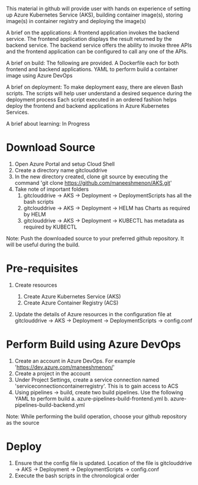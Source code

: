 This material in github will provide user with hands on experience of setting up Azure Kubernetes Service (AKS), building container image(s),
storing image(s) in container registry and deploying the image(s)

A brief on the applications: A frontend application invokes the backend service. The frontend application displays the result returned by the backend service.
The backend service offers the ability to invoke three APIs and the frontend application can be configured to call any one of the APIs.

A brief on build: The following are provided. A Dockerfile each for both frontend and backend applications. YAML to perform build a container image using Azure DevOps

A brief on deployment: To make deployment easy, there are eleven Bash scripts. The scripts will help user understand a desired sequence during the deployment process
Each script executed in an ordered fashion helps deploy the frontend and backend applications in Azure Kubernetes Services.


A brief about learning: In Progress







Download Source
===============
1. Open Azure Portal and setup Cloud Shell
2. Create a directory name gitclouddrive
3. In the new directory created, clone git source by executing the command 'git clone https://github.com/maneeshmenon/AKS.git'
4. Take note of important folders
    1. gitclouddrive -> AKS -> Deployment -> DeploymentScripts has all the bash scripts
    2. gitclouddrive -> AKS -> Deployment -> HELM has Charts as required by HELM
    3. gitclouddrive -> AKS -> Deployment -> KUBECTL has metadata as required by KUBECTL

Note: Push the downloaded source to your preferred github repository. It will be useful during the build.

Pre-requisites
==============
1. Create resources
   1. Create Azure Kubernetes Service (AKS)
   2. Create Azure Container Registry (ACS)

2. Update the details of Azure resources in the configuration file at gitclouddrive -> AKS -> Deployment -> DeploymentScripts -> config.conf



Perform Build using Azure DevOps
================================
1. Create an account in Azure DevOps. For example 'https://dev.azure.com/maneeshmenon/'
2. Create a project in the account
3. Under Project Settings, create a service connection named 'serviceconnectioncontainerregistry'. This is to gain access to ACS 
4. Using pipelines -> build, create two build pipelines. Use the following YAML to perform build
   a. azure-pipelines-build-frontend.yml
   b. azure-pipelines-build-backend.yml

Note: While performing the build operation, choose your github repository as the source


Deploy
======

1. Ensure that the config file is updated. Location of the file is gitclouddrive -> AKS -> Deployment -> DeploymentScripts -> config.conf
2. Execute the bash scripts in the chronological order
